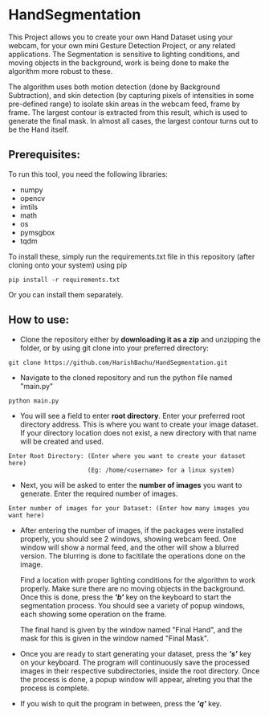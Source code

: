 # HandSegmentation

This Project allows you to create your own Hand Dataset using your webcam, for your own mini Gesture Detection Project, or any related applications.
The Segmentation is sensitive to lighting conditions, and moving objects in the background, work is being done to make the algorithm more robust to these. 

The algorithm uses both motion detection (done by Background Subtraction), and skin detection (by capturing pixels of intensities in some pre-defined range) to isolate skin areas in the webcam feed, frame by frame. The largest contour is extracted from this result, which is used to generate the final mask. In almost all cases, the largest contour turns out to be the Hand itself. 

## Prerequisites: ##

To run this tool, you need the following libraries:

* numpy
* opencv
* imtils
* math
* os
* pymsgbox
* tqdm

To install these, simply run the requirements.txt file in this repository (after cloning onto your system) using pip 
```
pip install -r requirements.txt
```

Or you can install them separately.

## How to use: ##

* Clone the repository either by __downloading it as a zip__ and unzipping the folder, or by using git clone into your preferred directory:
```
git clone https://github.com/HarishBachu/HandSegmentation.git
```

* Navigate to the cloned repository and run the python file named "main.py"
```
python main.py
```

* You will see a field to enter __root directory__. Enter your preferred root directory address. This is where you want to create your image dataset. 
If your directory location does not exist, a new directory with that name will be created and used. 
```
Enter Root Directory: (Enter where you want to create your dataset here) 
                      (Eg: /home/<username> for a linux system)
```

* Next, you will be asked to enter the __number of images__ you want to generate. Enter the required number of images.
```
Enter number of images for your Dataset: (Enter how many images you want here)
```

* After entering the number of images, if the packages were installed properly, you should see 2 windows, showing webcam feed. One window will show a normal feed, and the other will show a blurred version. The blurring is done to facitilate the operations done on the image. 

  Find a location with proper lighting conditions for the algorithm to work properly. Make sure there are no moving objects in the background. Once this is done, press the **_'b'_** key on the keyboard to start the segmentation process. You should see a variety of popup windows, each showing some operation on the frame. 

  The final hand is given by the window named "Final Hand", and the mask for this is given in the window named "Final Mask". 

* Once you are ready to start generating your dataset, press the **_'s'_** key on your keyboard. The program will continuously save the processed images in their respective subdirectories, inside the root directory. Once the process is done, a popup window will appear, alreting you that the process is complete.

* If you wish to quit the program in between, press the **_'q'_** key.




